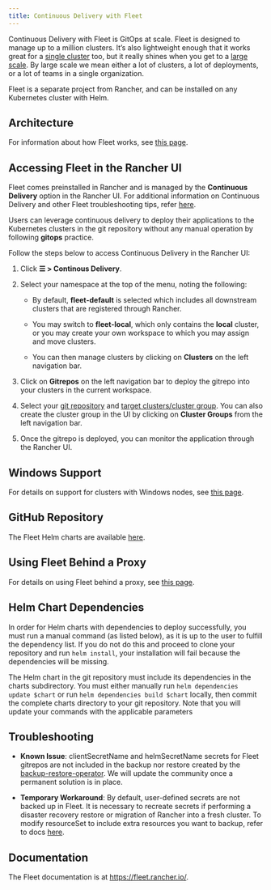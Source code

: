 ```yaml
---
title: Continuous Delivery with Fleet
---
```


<head>
  <link rel="canonical" href="https://ranchermanager.docs.rancher.com/how-to-guides/new-user-guides/deploy-apps-across-clusters/fleet"/>
</head>

Continuous Delivery with Fleet is GitOps at scale. Fleet is designed to manage up to a million clusters. It’s also lightweight enough that it works great for a [single cluster](https://fleet.rancher.io/installation#default-install) too, but it really shines when you get to a [large scale](https://fleet.rancher.io/installation#configuration-for-multi-cluster). By large scale we mean either a lot of clusters, a lot of deployments, or a lot of teams in a single organization.

Fleet is a separate project from Rancher, and can be installed on any Kubernetes cluster with Helm.


## Architecture

For information about how Fleet works, see [this page](../integrations-in-rancher/fleet-gitops-at-scale/architecture.md).

## Accessing Fleet in the Rancher UI

Fleet comes preinstalled in Rancher and is managed by the **Continuous Delivery** option in the Rancher UI. For additional information on Continuous Delivery and other Fleet troubleshooting tips, refer [here](https://fleet.rancher.io/troubleshooting).

Users can leverage continuous delivery to deploy their applications to the Kubernetes clusters in the git repository without any manual operation by following **gitops** practice.

Follow the steps below to access Continuous Delivery in the Rancher UI:

1. Click **☰ > Continous Delivery**.

1. Select your namespace at the top of the menu, noting the following:

    - By default, **fleet-default** is selected which includes all downstream clusters that are registered through Rancher.

    - You may switch to **fleet-local**, which only contains the **local** cluster, or you may create your own workspace to which you may assign and move clusters.

    - You can then manage clusters by clicking on **Clusters** on the left navigation bar.

1. Click on **Gitrepos** on the left navigation bar to deploy the gitrepo into your clusters in the current workspace.

1. Select your [git repository](https://fleet.rancher.io/gitrepo-add) and [target clusters/cluster group](https://fleet.rancher.io/gitrepo-targets). You can also create the cluster group in the UI by clicking on **Cluster Groups** from the left navigation bar.

1. Once the gitrepo is deployed, you can monitor the application through the Rancher UI.

## Windows Support

For details on support for clusters with Windows nodes, see [this page](../integrations-in-rancher/fleet-gitops-at-scale/windows-support.md).

## GitHub Repository

The Fleet Helm charts are available [here](https://github.com/rancher/fleet/releases).

## Using Fleet Behind a Proxy

For details on using Fleet behind a proxy, see [this page](../integrations-in-rancher/fleet-gitops-at-scale/use-fleet-behind-a-proxy.md).

## Helm Chart Dependencies

In order for Helm charts with dependencies to deploy successfully, you must run a manual command (as listed below), as it is up to the user to fulfill the dependency list. If you do not do this and proceed to clone your repository and run `helm install`, your installation will fail because the dependencies will be missing.

The Helm chart in the git repository must include its dependencies in the charts subdirectory. You must either manually run `helm dependencies update $chart` or run `helm dependencies build $chart` locally, then commit the complete charts directory to your git repository. Note that you will update your commands with the applicable parameters

## Troubleshooting

- **Known Issue**: clientSecretName and helmSecretName secrets for Fleet gitrepos are not included in the backup nor restore created by the [backup-restore-operator](../how-to-guides/new-user-guides/backup-restore-and-disaster-recovery/back-up-rancher.md#1-install-the-rancher-backup-operator). We will update the community once a permanent solution is in place.

- **Temporary Workaround**: By default, user-defined secrets are not backed up in Fleet. It is necessary to recreate secrets if performing a disaster recovery restore or migration of Rancher into a fresh cluster. To modify resourceSet to include extra resources you want to backup, refer to docs [here](https://github.com/rancher/backup-restore-operator#user-flow).

## Documentation

The Fleet documentation is at https://fleet.rancher.io/.